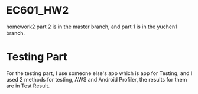 # EC601_HW2
homework2 part 2 is in the master branch, and part 1 is in the yuchen1 branch. 

# Testing Part
For the testing part, I use someone else's app which is app for Testing, and I used 2 methods for testing, AWS and Android Profiler, the results for them are in Test Result.
